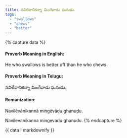 ```yaml
---
title: నవిలేవానికన్నా మింగేవాడు ఘనుడు.
tags:
  - "swallows"
  - "chews"
  - "better"
---
```


{% capture data %}
#### Proverb Meaning in English:
He who swallows is better off than he who chews.

#### Proverb Meaning in Telugu:
నవిలేవానికన్నా మింగేవాడు ఘనుడు.

#### Romanization:
Navilēvānikannā miṅgēvāḍu ghanuḍu.

Navilevanikanna mingevadu ghanudu.
{% endcapture %}

{{ data | markdownify }}

